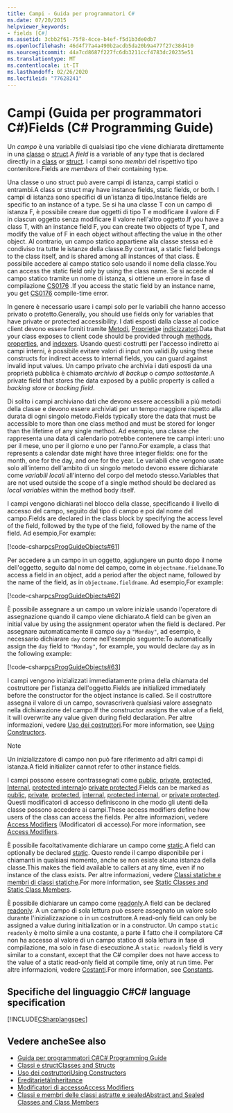 ```yaml
---
title: Campi - Guida per programmatori C#
ms.date: 07/20/2015
helpviewer_keywords:
- fields [C#]
ms.assetid: 3cbb2f61-75f8-4cce-b4ef-f5d1b3de0db7
ms.openlocfilehash: 46d4f77a4a490b2acdb5da20b9a477f27c38d410
ms.sourcegitcommit: 44a7cd8687f227fc6db3211ccf4783dc20235e51
ms.translationtype: MT
ms.contentlocale: it-IT
ms.lasthandoff: 02/26/2020
ms.locfileid: "77628241"
---
```

# <a name="fields-c-programming-guide"></a><span data-ttu-id="6487e-102">Campi (Guida per programmatori C#)</span><span class="sxs-lookup"><span data-stu-id="6487e-102">Fields (C# Programming Guide)</span></span>

<span data-ttu-id="6487e-103">Un *campo* è una variabile di qualsiasi tipo che viene dichiarata direttamente in una [classe](../../language-reference/keywords/class.md) o [struct](../../language-reference/builtin-types/struct.md).</span><span class="sxs-lookup"><span data-stu-id="6487e-103">A *field* is a variable of any type that is declared directly in a [class](../../language-reference/keywords/class.md) or [struct](../../language-reference/builtin-types/struct.md).</span></span> <span data-ttu-id="6487e-104">I campi sono *membri* del rispettivo tipo contenitore.</span><span class="sxs-lookup"><span data-stu-id="6487e-104">Fields are *members* of their containing type.</span></span>

<span data-ttu-id="6487e-105">Una classe o uno struct può avere campi di istanza, campi statici o entrambi.</span><span class="sxs-lookup"><span data-stu-id="6487e-105">A class or struct may have instance fields, static fields, or both.</span></span> <span data-ttu-id="6487e-106">I campi di istanza sono specifici di un'istanza di tipo.</span><span class="sxs-lookup"><span data-stu-id="6487e-106">Instance fields are specific to an instance of a type.</span></span> <span data-ttu-id="6487e-107">Se si ha una classe T con un campo di istanza F, è possibile creare due oggetti di tipo T e modificare il valore di F in ciascun oggetto senza modificare il valore nell'altro oggetto.</span><span class="sxs-lookup"><span data-stu-id="6487e-107">If you have a class T, with an instance field F, you can create two objects of type T, and modify the value of F in each object without affecting the value in the other object.</span></span> <span data-ttu-id="6487e-108">Al contrario, un campo statico appartiene alla classe stessa ed è condiviso tra tutte le istanze della classe.</span><span class="sxs-lookup"><span data-stu-id="6487e-108">By contrast, a static field belongs to the class itself, and is shared among all instances of that class.</span></span> <span data-ttu-id="6487e-109">È possibile accedere al campo statico solo usando il nome della classe.</span><span class="sxs-lookup"><span data-stu-id="6487e-109">You can access the static field only by using the class name.</span></span> <span data-ttu-id="6487e-110">Se si accede al campo statico tramite un nome di istanza, si ottiene un errore in fase di compilazione [CS0176](../../misc/cs0176.md) .</span><span class="sxs-lookup"><span data-stu-id="6487e-110">If you access the static field by an instance name, you get [CS0176](../../misc/cs0176.md) compile-time error.</span></span>

<span data-ttu-id="6487e-111">In genere è necessario usare i campi solo per le variabili che hanno accesso privato o protetto.</span><span class="sxs-lookup"><span data-stu-id="6487e-111">Generally, you should use fields only for variables that have private or protected accessibility.</span></span> <span data-ttu-id="6487e-112">I dati esposti dalla classe al codice client devono essere forniti tramite [Metodi](./methods.md), [Proprietà](./properties.md)e [indicizzatori](../indexers/index.md).</span><span class="sxs-lookup"><span data-stu-id="6487e-112">Data that your class exposes to client code should be provided through [methods](./methods.md), [properties](./properties.md), and [indexers](../indexers/index.md).</span></span> <span data-ttu-id="6487e-113">Usando questi costrutti per l'accesso indiretto ai campi interni, è possibile evitare valori di input non validi.</span><span class="sxs-lookup"><span data-stu-id="6487e-113">By using these constructs for indirect access to internal fields, you can guard against invalid input values.</span></span> <span data-ttu-id="6487e-114">Un campo privato che archivia i dati esposti da una proprietà pubblica è chiamato *archivio di backup* o *campo sottostante*.</span><span class="sxs-lookup"><span data-stu-id="6487e-114">A private field that stores the data exposed by a public property is called a *backing store* or *backing field*.</span></span>

<span data-ttu-id="6487e-115">Di solito i campi archiviano dati che devono essere accessibili a più metodi della classe e devono essere archiviati per un tempo maggiore rispetto alla durata di ogni singolo metodo.</span><span class="sxs-lookup"><span data-stu-id="6487e-115">Fields typically store the data that must be accessible to more than one class method and must be stored for longer than the lifetime of any single method.</span></span> <span data-ttu-id="6487e-116">Ad esempio, una classe che rappresenta una data di calendario potrebbe contenere tre campi interi: uno per il mese, uno per il giorno e uno per l'anno.</span><span class="sxs-lookup"><span data-stu-id="6487e-116">For example, a class that represents a calendar date might have three integer fields: one for the month, one for the day, and one for the year.</span></span> <span data-ttu-id="6487e-117">Le variabili che vengono usate solo all'interno dell'ambito di un singolo metodo devono essere dichiarate come *variabili locali* all'interno del corpo del metodo stesso.</span><span class="sxs-lookup"><span data-stu-id="6487e-117">Variables that are not used outside the scope of a single method should be declared as *local variables* within the method body itself.</span></span>

<span data-ttu-id="6487e-118">I campi vengono dichiarati nel blocco della classe, specificando il livello di accesso del campo, seguito dal tipo di campo e poi dal nome del campo.</span><span class="sxs-lookup"><span data-stu-id="6487e-118">Fields are declared in the class block by specifying the access level of the field, followed by the type of the field, followed by the name of the field.</span></span> <span data-ttu-id="6487e-119">Ad esempio,</span><span class="sxs-lookup"><span data-stu-id="6487e-119">For example:</span></span>

[!code-csharp[csProgGuideObjects#61](~/samples/snippets/csharp/VS_Snippets_VBCSharp/csProgGuideObjects/CS/Objects.cs#61)]

<span data-ttu-id="6487e-120">Per accedere a un campo in un oggetto, aggiungere un punto dopo il nome dell'oggetto, seguito dal nome del campo, come in `objectname.fieldname`.</span><span class="sxs-lookup"><span data-stu-id="6487e-120">To access a field in an object, add a period after the object name, followed by the name of the field, as in `objectname.fieldname`.</span></span> <span data-ttu-id="6487e-121">Ad esempio,</span><span class="sxs-lookup"><span data-stu-id="6487e-121">For example:</span></span>

[!code-csharp[csProgGuideObjects#62](~/samples/snippets/csharp/VS_Snippets_VBCSharp/csProgGuideObjects/CS/Objects.cs#62)]

<span data-ttu-id="6487e-122">È possibile assegnare a un campo un valore iniziale usando l'operatore di assegnazione quando il campo viene dichiarato.</span><span class="sxs-lookup"><span data-stu-id="6487e-122">A field can be given an initial value by using the assignment operator when the field is declared.</span></span> <span data-ttu-id="6487e-123">Per assegnare automaticamente il campo `day` a `"Monday"`, ad esempio, è necessario dichiarare `day` come nell'esempio seguente:</span><span class="sxs-lookup"><span data-stu-id="6487e-123">To automatically assign the `day` field to `"Monday"`, for example, you would declare `day` as in the following example:</span></span>

[!code-csharp[csProgGuideObjects#63](~/samples/snippets/csharp/VS_Snippets_VBCSharp/csProgGuideObjects/CS/Objects.cs#63)]

<span data-ttu-id="6487e-124">I campi vengono inizializzati immediatamente prima della chiamata del costruttore per l'istanza dell'oggetto.</span><span class="sxs-lookup"><span data-stu-id="6487e-124">Fields are initialized immediately before the constructor for the object instance is called.</span></span> <span data-ttu-id="6487e-125">Se il costruttore assegna il valore di un campo, sovrascriverà qualsiasi valore assegnato nella dichiarazione del campo.</span><span class="sxs-lookup"><span data-stu-id="6487e-125">If the constructor assigns the value of a field, it will overwrite any value given during field declaration.</span></span> <span data-ttu-id="6487e-126">Per altre informazioni, vedere [Uso dei costruttori](./using-constructors.md).</span><span class="sxs-lookup"><span data-stu-id="6487e-126">For more information, see [Using Constructors](./using-constructors.md).</span></span>

> [!NOTE]
> <span data-ttu-id="6487e-127">Un inizializzatore di campo non può fare riferimento ad altri campi di istanza.</span><span class="sxs-lookup"><span data-stu-id="6487e-127">A field initializer cannot refer to other instance fields.</span></span>

<span data-ttu-id="6487e-128">I campi possono essere contrassegnati come [public](../../language-reference/keywords/public.md), [private](../../language-reference/keywords/private.md), [protected](../../language-reference/keywords/protected.md), [Internal](../../language-reference/keywords/internal.md), [protected internal](../../language-reference/keywords/protected-internal.md)o [private protected](../../language-reference/keywords/private-protected.md).</span><span class="sxs-lookup"><span data-stu-id="6487e-128">Fields can be marked as [public](../../language-reference/keywords/public.md), [private](../../language-reference/keywords/private.md), [protected](../../language-reference/keywords/protected.md), [internal](../../language-reference/keywords/internal.md), [protected internal](../../language-reference/keywords/protected-internal.md), or [private protected](../../language-reference/keywords/private-protected.md).</span></span> <span data-ttu-id="6487e-129">Questi modificatori di accesso definiscono in che modo gli utenti della classe possono accedere ai campi.</span><span class="sxs-lookup"><span data-stu-id="6487e-129">These access modifiers define how users of the class can access the fields.</span></span> <span data-ttu-id="6487e-130">Per altre informazioni, vedere [Access Modifiers](./access-modifiers.md) (Modificatori di accesso).</span><span class="sxs-lookup"><span data-stu-id="6487e-130">For more information, see [Access Modifiers](./access-modifiers.md).</span></span>

<span data-ttu-id="6487e-131">È possibile facoltativamente dichiarare un campo come [static](../../language-reference/keywords/static.md).</span><span class="sxs-lookup"><span data-stu-id="6487e-131">A field can optionally be declared [static](../../language-reference/keywords/static.md).</span></span> <span data-ttu-id="6487e-132">Questo rende il campo disponibile per i chiamanti in qualsiasi momento, anche se non esiste alcuna istanza della classe.</span><span class="sxs-lookup"><span data-stu-id="6487e-132">This makes the field available to callers at any time, even if no instance of the class exists.</span></span> <span data-ttu-id="6487e-133">Per altre informazioni, vedere [Classi statiche e membri di classi statiche](./static-classes-and-static-class-members.md).</span><span class="sxs-lookup"><span data-stu-id="6487e-133">For more information, see [Static Classes and Static Class Members](./static-classes-and-static-class-members.md).</span></span>

<span data-ttu-id="6487e-134">È possibile dichiarare un campo come [readonly](../../language-reference/keywords/readonly.md).</span><span class="sxs-lookup"><span data-stu-id="6487e-134">A field can be declared [readonly](../../language-reference/keywords/readonly.md).</span></span> <span data-ttu-id="6487e-135">A un campo di sola lettura può essere assegnato un valore solo durante l'inizializzazione o in un costruttore.</span><span class="sxs-lookup"><span data-stu-id="6487e-135">A read-only field can only be assigned a value during initialization or in a constructor.</span></span> <span data-ttu-id="6487e-136">Un campo `static readonly` è molto simile a una costante, a parte il fatto che il compilatore C# non ha accesso al valore di un campo statico di sola lettura in fase di compilazione, ma solo in fase di esecuzione.</span><span class="sxs-lookup"><span data-stu-id="6487e-136">A `static readonly` field is very similar to a constant, except that the C# compiler does not have access to the value of a static read-only field at compile time, only at run time.</span></span> <span data-ttu-id="6487e-137">Per altre informazioni, vedere [Costanti](./constants.md).</span><span class="sxs-lookup"><span data-stu-id="6487e-137">For more information, see [Constants](./constants.md).</span></span>

## <a name="c-language-specification"></a><span data-ttu-id="6487e-138">Specifiche del linguaggio C#</span><span class="sxs-lookup"><span data-stu-id="6487e-138">C# language specification</span></span>

[!INCLUDE[CSharplangspec](~/includes/csharplangspec-md.md)]

## <a name="see-also"></a><span data-ttu-id="6487e-139">Vedere anche</span><span class="sxs-lookup"><span data-stu-id="6487e-139">See also</span></span>

- [<span data-ttu-id="6487e-140">Guida per programmatori C#</span><span class="sxs-lookup"><span data-stu-id="6487e-140">C# Programming Guide</span></span>](../index.md)
- [<span data-ttu-id="6487e-141">Classi e struct</span><span class="sxs-lookup"><span data-stu-id="6487e-141">Classes and Structs</span></span>](./index.md)
- [<span data-ttu-id="6487e-142">Uso dei costruttori</span><span class="sxs-lookup"><span data-stu-id="6487e-142">Using Constructors</span></span>](./using-constructors.md)
- [<span data-ttu-id="6487e-143">Ereditarietà</span><span class="sxs-lookup"><span data-stu-id="6487e-143">Inheritance</span></span>](./inheritance.md)
- [<span data-ttu-id="6487e-144">Modificatori di accesso</span><span class="sxs-lookup"><span data-stu-id="6487e-144">Access Modifiers</span></span>](./access-modifiers.md)
- [<span data-ttu-id="6487e-145">Classi e membri delle classi astratte e sealed</span><span class="sxs-lookup"><span data-stu-id="6487e-145">Abstract and Sealed Classes and Class Members</span></span>](./abstract-and-sealed-classes-and-class-members.md)
